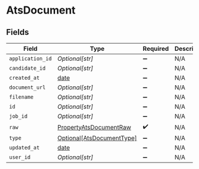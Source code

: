 # AtsDocument


## Fields

| Field                                                                   | Type                                                                    | Required                                                                | Description                                                             |
| ----------------------------------------------------------------------- | ----------------------------------------------------------------------- | ----------------------------------------------------------------------- | ----------------------------------------------------------------------- |
| `application_id`                                                        | *Optional[str]*                                                         | :heavy_minus_sign:                                                      | N/A                                                                     |
| `candidate_id`                                                          | *Optional[str]*                                                         | :heavy_minus_sign:                                                      | N/A                                                                     |
| `created_at`                                                            | [date](https://docs.python.org/3/library/datetime.html#date-objects)    | :heavy_minus_sign:                                                      | N/A                                                                     |
| `document_url`                                                          | *Optional[str]*                                                         | :heavy_minus_sign:                                                      | N/A                                                                     |
| `filename`                                                              | *Optional[str]*                                                         | :heavy_minus_sign:                                                      | N/A                                                                     |
| `id`                                                                    | *Optional[str]*                                                         | :heavy_minus_sign:                                                      | N/A                                                                     |
| `job_id`                                                                | *Optional[str]*                                                         | :heavy_minus_sign:                                                      | N/A                                                                     |
| `raw`                                                                   | [PropertyAtsDocumentRaw](../../models/shared/propertyatsdocumentraw.md) | :heavy_check_mark:                                                      | N/A                                                                     |
| `type`                                                                  | [Optional[AtsDocumentType]](../../models/shared/atsdocumenttype.md)     | :heavy_minus_sign:                                                      | N/A                                                                     |
| `updated_at`                                                            | [date](https://docs.python.org/3/library/datetime.html#date-objects)    | :heavy_minus_sign:                                                      | N/A                                                                     |
| `user_id`                                                               | *Optional[str]*                                                         | :heavy_minus_sign:                                                      | N/A                                                                     |